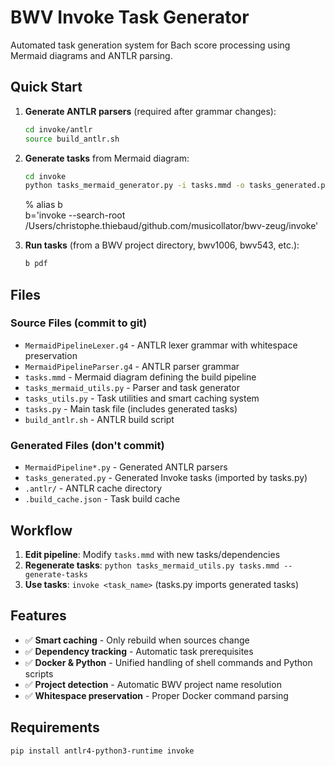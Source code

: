 # BWV Invoke Task Generator

Automated task generation system for Bach score processing using Mermaid diagrams and ANTLR parsing.

## Quick Start

1. **Generate ANTLR parsers** (required after grammar changes):
   ```bash
   cd invoke/antlr
   source build_antlr.sh
   ```

2. **Generate tasks** from Mermaid diagram:
   ```bash
   cd invoke
   python tasks_mermaid_generator.py -i tasks.mmd -o tasks_generated.py
   ```

   % alias b  
   b='invoke --search-root /Users/christophe.thiebaud/github.com/musicollator/bwv-zeug/invoke'

3. **Run tasks** (from a BWV project directory, bwv1006, bwv543, etc.):
   ```bash
   b pdf  
   ```

## Files

### Source Files (commit to git)
- `MermaidPipelineLexer.g4` - ANTLR lexer grammar with whitespace preservation
- `MermaidPipelineParser.g4` - ANTLR parser grammar
- `tasks.mmd` - Mermaid diagram defining the build pipeline
- `tasks_mermaid_utils.py` - Parser and task generator
- `tasks_utils.py` - Task utilities and smart caching system
- `tasks.py` - Main task file (includes generated tasks)
- `build_antlr.sh` - ANTLR build script

### Generated Files (don't commit)
- `MermaidPipeline*.py` - Generated ANTLR parsers
- `tasks_generated.py` - Generated Invoke tasks (imported by tasks.py)
- `.antlr/` - ANTLR cache directory
- `.build_cache.json` - Task build cache

## Workflow

1. **Edit pipeline**: Modify `tasks.mmd` with new tasks/dependencies
2. **Regenerate tasks**: `python tasks_mermaid_utils.py tasks.mmd --generate-tasks`
3. **Use tasks**: `invoke <task_name>` (tasks.py imports generated tasks)

## Features

- ✅ **Smart caching** - Only rebuild when sources change
- ✅ **Dependency tracking** - Automatic task prerequisites  
- ✅ **Docker & Python** - Unified handling of shell commands and Python scripts
- ✅ **Project detection** - Automatic BWV project name resolution
- ✅ **Whitespace preservation** - Proper Docker command parsing

## Requirements

```bash
pip install antlr4-python3-runtime invoke
```